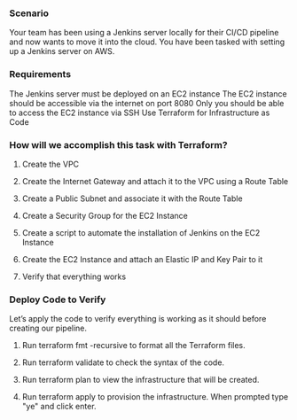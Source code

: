 ### Scenario

Your team has been using a Jenkins server locally for their CI/CD pipeline and now wants to move it into the cloud. You have been tasked with setting up a Jenkins server on AWS.

### Requirements

The Jenkins server must be deployed on an EC2 instance
The EC2 instance should be accessible via the internet on port 8080
Only you should be able to access the EC2 instance via SSH
Use Terraform for Infrastructure as Code

### How will we accomplish this task with Terraform?

1. Create the VPC

2. Create the Internet Gateway and attach it to the VPC using a Route Table

3. Create a Public Subnet and associate it with the Route Table

4. Create a Security Group for the EC2 Instance

5. Create a script to automate the installation of Jenkins on the EC2 Instance

6. Create the EC2 Instance and attach an Elastic IP and Key Pair to it

7. Verify that everything works

### Deploy Code to Verify

Let’s apply the code to verify everything is working as it should before creating our pipeline.

1. Run terraform fmt -recursive to format all the Terraform files.

2. Run terraform validate to check the syntax of the code.

3. Run terraform plan to view the infrastructure that will be created.

4. Run terraform apply to provision the infrastructure. When prompted type "ye" and click enter.

